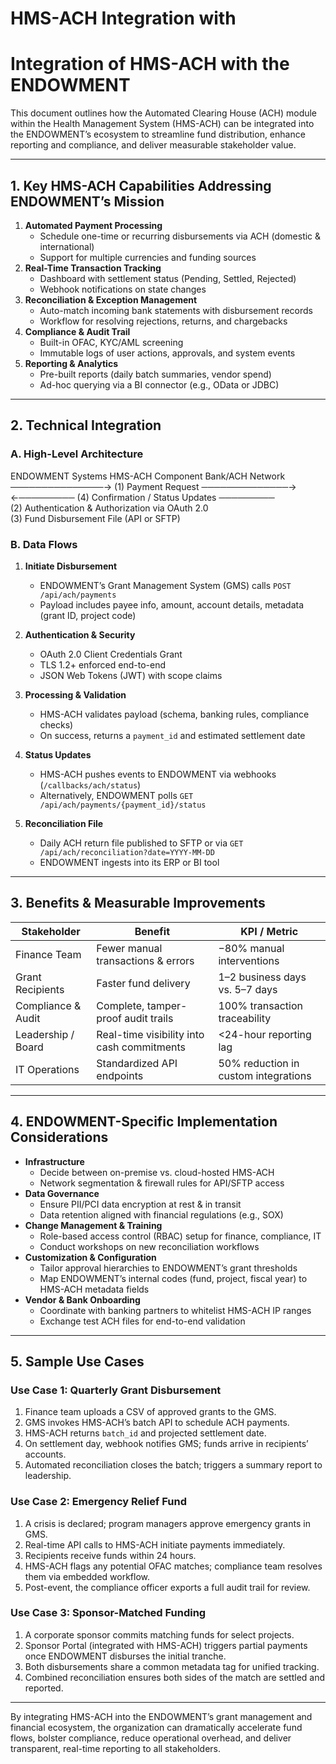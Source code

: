 # HMS-ACH Integration with 

# Integration of HMS-ACH with the ENDOWMENT

This document outlines how the Automated Clearing House (ACH) module within the Health Management System (HMS-ACH) can be integrated into the ENDOWMENT’s ecosystem to streamline fund distribution, enhance reporting and compliance, and deliver measurable stakeholder value.

---

## 1. Key HMS-ACH Capabilities Addressing ENDOWMENT’s Mission

1. **Automated Payment Processing**
   - Schedule one-time or recurring disbursements via ACH (domestic & international)
   - Support for multiple currencies and funding sources
2. **Real-Time Transaction Tracking**
   - Dashboard with settlement status (Pending, Settled, Rejected)
   - Webhook notifications on state changes
3. **Reconciliation & Exception Management**
   - Auto-match incoming bank statements with disbursement records
   - Workflow for resolving rejections, returns, and chargebacks
4. **Compliance & Audit Trail**
   - Built-in OFAC, KYC/AML screening
   - Immutable logs of user actions, approvals, and system events
5. **Reporting & Analytics**
   - Pre-built reports (daily batch summaries, vendor spend)
   - Ad-hoc querying via a BI connector (e.g., OData or JDBC)

---

## 2. Technical Integration

### A. High-Level Architecture

ENDOWMENT Systems                    HMS-ACH Component                   Bank/ACH Network  
───────────────→ (1) Payment Request ──────────────→  
←───────── (4) Confirmation / Status Updates ─────────  
(2) Authentication & Authorization via OAuth 2.0  
(3) Fund Disbursement File (API or SFTP)

### B. Data Flows

1. **Initiate Disbursement**  
   - ENDOWMENT’s Grant Management System (GMS) calls `POST /api/ach/payments`  
   - Payload includes payee info, amount, account details, metadata (grant ID, project code)

2. **Authentication & Security**  
   - OAuth 2.0 Client Credentials Grant  
   - TLS 1.2+ enforced end-to-end  
   - JSON Web Tokens (JWT) with scope claims  

3. **Processing & Validation**  
   - HMS-ACH validates payload (schema, banking rules, compliance checks)  
   - On success, returns a `payment_id` and estimated settlement date

4. **Status Updates**  
   - HMS-ACH pushes events to ENDOWMENT via webhooks (`/callbacks/ach/status`)  
   - Alternatively, ENDOWMENT polls `GET /api/ach/payments/{payment_id}/status`

5. **Reconciliation File**  
   - Daily ACH return file published to SFTP or via `GET /api/ach/reconciliation?date=YYYY-MM-DD`  
   - ENDOWMENT ingests into its ERP or BI tool

---

## 3. Benefits & Measurable Improvements

| Stakeholder         | Benefit                                      | KPI / Metric                      |
|---------------------|----------------------------------------------|-----------------------------------|
| Finance Team        | Fewer manual transactions & errors           | −80% manual interventions         |
| Grant Recipients    | Faster fund delivery                         | 1–2 business days vs. 5–7 days    |
| Compliance & Audit  | Complete, tamper-proof audit trails          | 100% transaction traceability     |
| Leadership / Board  | Real-time visibility into cash commitments   | <24-hour reporting lag            |
| IT Operations       | Standardized API endpoints                   | 50% reduction in custom integrations |

---

## 4. ENDOWMENT-Specific Implementation Considerations

- **Infrastructure**
  - Decide between on-premise vs. cloud-hosted HMS-ACH  
  - Network segmentation & firewall rules for API/SFTP access
- **Data Governance**
  - Ensure PII/PCI data encryption at rest & in transit  
  - Data retention aligned with financial regulations (e.g., SOX)
- **Change Management & Training**
  - Role-based access control (RBAC) setup for finance, compliance, IT  
  - Conduct workshops on new reconciliation workflows
- **Customization & Configuration**
  - Tailor approval hierarchies to ENDOWMENT’s grant thresholds  
  - Map ENDOWMENT’s internal codes (fund, project, fiscal year) to HMS-ACH metadata fields
- **Vendor & Bank Onboarding**
  - Coordinate with banking partners to whitelist HMS-ACH IP ranges  
  - Exchange test ACH files for end-to-end validation

---

## 5. Sample Use Cases

### Use Case 1: Quarterly Grant Disbursement
1. Finance team uploads a CSV of approved grants to the GMS.  
2. GMS invokes HMS-ACH’s batch API to schedule ACH payments.  
3. HMS-ACH returns `batch_id` and projected settlement date.  
4. On settlement day, webhook notifies GMS; funds arrive in recipients’ accounts.  
5. Automated reconciliation closes the batch; triggers a summary report to leadership.

### Use Case 2: Emergency Relief Fund
1. A crisis is declared; program managers approve emergency grants in GMS.  
2. Real-time API calls to HMS-ACH initiate payments immediately.  
3. Recipients receive funds within 24 hours.  
4. HMS-ACH flags any potential OFAC matches; compliance team resolves them via embedded workflow.  
5. Post-event, the compliance officer exports a full audit trail for review.

### Use Case 3: Sponsor-Matched Funding
1. A corporate sponsor commits matching funds for select projects.  
2. Sponsor Portal (integrated with HMS-ACH) triggers partial payments once ENDOWMENT disburses the initial tranche.  
3. Both disbursements share a common metadata tag for unified tracking.  
4. Combined reconciliation ensures both sides of the match are settled and reported.

---

By integrating HMS-ACH into the ENDOWMENT’s grant management and financial ecosystem, the organization can dramatically accelerate fund flows, bolster compliance, reduce operational overhead, and deliver transparent, real-time reporting to all stakeholders.